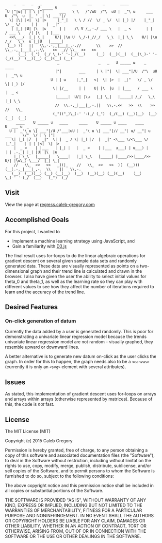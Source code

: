 ```
    _   _   _   _              __     __     _       ____                   _       _____  U _____ u
 U |"|u| | | \ |"|       ___   \ \   /"/uU  /"\  uU |  _"\ u     ___    U  /"\  u  |_ " _| \| ___"|/
  \| |\| |<|  \| |>     |_"_|   \ \ / //  \/ _ \/  \| |_) |/    |_"_|    \/ _ \/     | |    |  _|"
   | |_| |U| |\  |u      | |    /\ V /_,-./ ___ \   |  _ <       | |     / ___ \    /| |\   | |___
  <<\___/  |_| \_|     U/| |\u U  \_/-(_//_/   \_\  |_| \_\    U/| |\u  /_/   \_\  u |_|U   |_____|
 (__) )(   ||   \\,-.-,_|___|_,-.//       \\    >>  //   \\_.-,_|___|_,-.\\    >>  _// \\_  <<   >>
      (__)  (_")  (_/ \_)-' '-(_/(__)     (__)  (__)(__)  (__)\_)-' '-(_/(__)  (__)(__) (__)(__) (__)
                        _                  _   _   U _____ u    _       ____
                       |"|        ___     | \ |"|  \| ___"|/U  /"\  uU |  _"\ u
                     U | | u     |_"_|   <|  \| |>  |  _|"   \/ _ \/  \| |_) |/
                      \| |/__     | |    U| |\  |u  | |___   / ___ \   |  _ <
                       |_____|  U/| |\u   |_| \_|   |_____| /_/   \_\  |_| \_\
                       //  \\.-,_|___|_,-.||   \\,-.<<   >>  \\    >>  //   \\_
                      (_")("_)\_)-' '-(_/ (_")  (_/(__) (__)(__)  (__)(__)  (__)
     ____    U _____ u   ____     ____    U _____ u ____    ____                U  ___ u  _   _
  U |  _"\ u \| ___"|/U /"___|uU |  _"\ u \| ___"|// __"| u/ __"| u      ___     \/"_ \/ | \ |"|
   \| |_) |/  |  _|"  \| |  _ / \| |_) |/  |  _|" <\___ \/<\___ \/      |_"_|    | | | |<|  \| |>
    |  _ <    | |___   | |_| |   |  _ <    | |___  u___) | u___) |       | | .-,_| |_| |U| |\  |u
    |_| \_\   |_____|   \____|   |_| \_\   |_____| |____/>>|____/>>    U/| |\u\_)-\___/  |_| \_|
    //   \\_  <<   >>   _)(|_    //   \\_  <<   >>  )(  (__))(  (__).-,_|___|_,-.  \\    ||   \\,-.
   (__)  (__)(__) (__) (__)__)  (__)  (__)(__) (__)(__)    (__)      \_)-' '-(_/  (__)   (_")  (_/
```

## Visit

View the page at [regress.caleb-gregory.com](http://regress.caleb-gregory.com)

## Accomplished Goals

For this project, I wanted to

- Implement a machine learning strategy using JavaScript, and
- Gain a familiarity with [D3.js](http://d3js.org)

The final result uses for-loops to do the linear algebraic operations for
gradient descent on several given sample data sets and randomly
generated data. These data are visually represented as points on a
two-dimensional graph and their trend line is calculated and drawn in
the browser. I also have given the user the ability to select initial
values for theta_0 and theta_1, as well as the learning rate so they can
play with different values to see how they affect the number of
iterations required to learn and the accuracy of the trend line.

## Desired Features

### On-click generation of datum

Currently the data added by a user is generated randomly. This is poor
for demonstrating a univariate linear regression model because the
trends univariate linear regression model are not random - visually
graphed, they resemble upward or downward lines.

A better alternative is to generate new datum on-click as the user
clicks the graph. In order for this to happen, the graph needs also to
be a `<canvas>` (currently it is only an `<svg>` element with several
attributes).

## Issues

As stated, this implementation of gradient descent uses for-loops on
arrays and arrays within arrays (otherwise represented by matrices).
Because of this, the code is _not_ fast.

## License

The MIT License (MIT)

Copyright (c) 2015 Caleb Gregory

Permission is hereby granted, free of charge, to any person obtaining a copy
of this software and associated documentation files (the "Software"), to deal
in the Software without restriction, including without limitation the rights
to use, copy, modify, merge, publish, distribute, sublicense, and/or sell
copies of the Software, and to permit persons to whom the Software is
furnished to do so, subject to the following conditions:

The above copyright notice and this permission notice shall be included in all
copies or substantial portions of the Software.

THE SOFTWARE IS PROVIDED "AS IS", WITHOUT WARRANTY OF ANY KIND, EXPRESS OR
IMPLIED, INCLUDING BUT NOT LIMITED TO THE WARRANTIES OF MERCHANTABILITY,
FITNESS FOR A PARTICULAR PURPOSE AND NONINFRINGEMENT. IN NO EVENT SHALL THE
AUTHORS OR COPYRIGHT HOLDERS BE LIABLE FOR ANY CLAIM, DAMAGES OR OTHER
LIABILITY, WHETHER IN AN ACTION OF CONTRACT, TORT OR OTHERWISE, ARISING FROM,
OUT OF OR IN CONNECTION WITH THE SOFTWARE OR THE USE OR OTHER DEALINGS IN THE
SOFTWARE.
